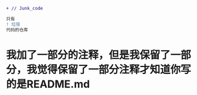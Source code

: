 ```diff 
+ // Junk_code
```
```diff
只有
! 垃圾 
代码的仓库
```
# 我加了一部分的注释，但是我保留了一部分，我觉得保留了一部分注释才知道你写的是README.md
